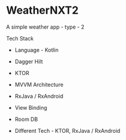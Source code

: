 # WeatherNXT2
A simple weather app - type - 2

Tech Stack
- Language - Kotlin
- Dagger Hilt
- KTOR
- MVVM Architecture
- RxJava / RxAndroid
- View Binding
- Room DB

- Different Tech - KTOR, RxJava / RxAndroid
